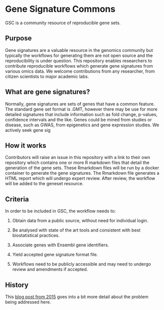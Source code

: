 # Gene Signature Commons
GSC is a community resource of reproducible gene sets.

## Purpose
Gene signatures are a valuable resource in the genomics community but typically the workflows for generating them are not open source and the reproducibility is under question. 
This repository enables researchers to contribute reproducible workflows which generate gene signatures from various omics data. 
We welcome contributions from any researcher, from citizen scientists to major academic labs.

## What are gene signatures?
Normally, gene signatures are sets of genes that have a common feature. 
The standard gene set format is .GMT, however there may be use for more detailed signatures that include information such as fold change, p-values, confidence intervals and the like. 
Genes could be mined from studies or disease, such as GWAS, from epigenetics and gene expression studies.
We actively seek gene sig

## How it works
Contributors will raise an issue in this repository with a link to their own repository which contains one or more R markdown files that detail the generation of the gene sets. 
These Rmarkdown files will be run by a docker container to generate the gene signatures.
The Rmarkdown file generates a HTML report which will undergo expert review.
After review, the workflow will be added to the geneset resource.

## Criteria
In order to be included in GSC, the workflow needs to:

1. Obtain data from a public source, without need for individual login.

2. Be analysed with state of the art tools and consistent with best biostatistical practices.

3. Associate genes with Ensembl gene identifiers.

4. Yield accepted gene signature format file.

5. Workflows need to be publicly accessible and may need to undergo review and amendments if accepted.

## History
This [blog post from 2015](http://genomespot.blogspot.com/2015/03/are-we-ready-to-move-beyond-msigdb-and.html) goes into a bit more detail about the problem being addressed here.
